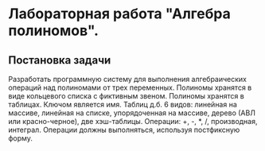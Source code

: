 # Лабораторная работа "Алгебра полиномов".
## Постановка задачи
Разработать программную систему для выполнения алгебраических операций над полиномами от трех переменных.
Полиномы хранятся в виде кольцевого списка с фиктивным звеном.
Полиномы хранятся в таблицах. Ключом является имя.
Таблиц д.б. 6 видов: линейная на массиве, линейная на списке, упорядоченная на массиве, дерево (АВЛ или красно-черное), две хэш-таблицы.
Операции: +, -, *, /, производная, интеграл. Операции должны выполняться, используя постфиксную форму.
